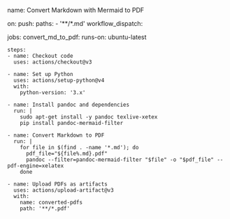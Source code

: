 name: Convert Markdown with Mermaid to PDF

on:
  push:
    paths:
      - '**/*.md'
  workflow_dispatch:

jobs:
  convert_md_to_pdf:
    runs-on: ubuntu-latest

    steps:
    - name: Checkout code
      uses: actions/checkout@v3

    - name: Set up Python
      uses: actions/setup-python@v4
      with:
        python-version: '3.x'

    - name: Install pandoc and dependencies
      run: |
        sudo apt-get install -y pandoc texlive-xetex
        pip install pandoc-mermaid-filter

    - name: Convert Markdown to PDF
      run: |
        for file in $(find . -name '*.md'); do
          pdf_file="${file%.md}.pdf"
          pandoc --filter=pandoc-mermaid-filter "$file" -o "$pdf_file" --pdf-engine=xelatex
        done

    - name: Upload PDFs as artifacts
      uses: actions/upload-artifact@v3
      with:
        name: converted-pdfs
        path: '**/*.pdf'
